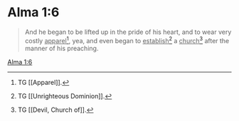 # Alma 1:6

> And he began to be lifted up in the pride of his heart, and to wear very costly <u>apparel</u>[^a], yea, and even began to <u>establish</u>[^b] a <u>church</u>[^c] after the manner of his preaching.

[Alma 1:6](https://www.churchofjesuschrist.org/study/scriptures/bofm/alma/1?lang=eng&id=p6#p6)


[^a]: TG [[Apparel]].
[^b]: TG [[Unrighteous Dominion]].
[^c]: TG [[Devil, Church of]].
